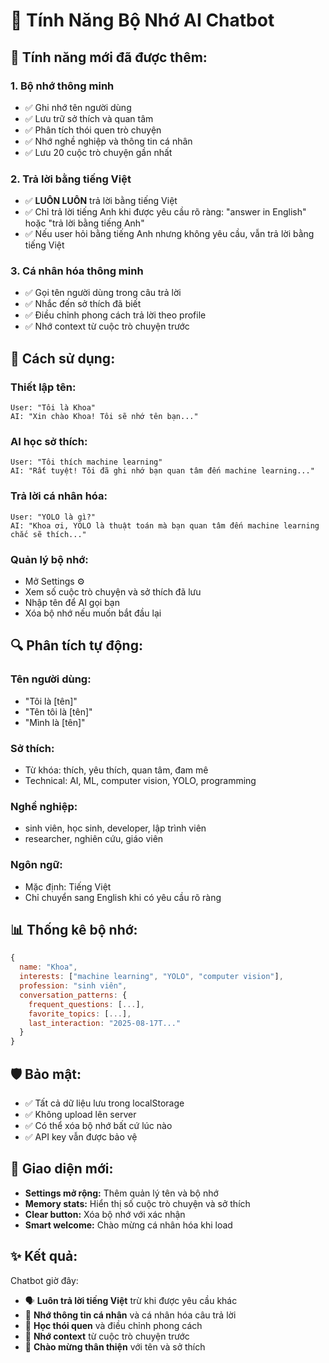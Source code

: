 # 🧠 Tính Năng Bộ Nhớ AI Chatbot

## 🚀 Tính năng mới đã được thêm:

### 1. **Bộ nhớ thông minh**
- ✅ Ghi nhớ tên người dùng 
- ✅ Lưu trữ sở thích và quan tâm
- ✅ Phân tích thói quen trò chuyện
- ✅ Nhớ nghề nghiệp và thông tin cá nhân
- ✅ Lưu 20 cuộc trò chuyện gần nhất

### 2. **Trả lời bằng tiếng Việt**
- ✅ **LUÔN LUÔN** trả lời bằng tiếng Việt 
- ✅ Chỉ trả lời tiếng Anh khi được yêu cầu rõ ràng: "answer in English" hoặc "trả lời bằng tiếng Anh"
- ✅ Nếu user hỏi bằng tiếng Anh nhưng không yêu cầu, vẫn trả lời bằng tiếng Việt

### 3. **Cá nhân hóa thông minh**
- ✅ Gọi tên người dùng trong câu trả lời
- ✅ Nhắc đến sở thích đã biết
- ✅ Điều chỉnh phong cách trả lời theo profile
- ✅ Nhớ context từ cuộc trò chuyện trước

## 🎯 Cách sử dụng:

### **Thiết lập tên:**
```
User: "Tôi là Khoa"
AI: "Xin chào Khoa! Tôi sẽ nhớ tên bạn..."
```

### **AI học sở thích:**
```
User: "Tôi thích machine learning"
AI: "Rất tuyệt! Tôi đã ghi nhớ bạn quan tâm đến machine learning..."
```

### **Trả lời cá nhân hóa:**
```
User: "YOLO là gì?"
AI: "Khoa ơi, YOLO là thuật toán mà bạn quan tâm đến machine learning chắc sẽ thích..."
```

### **Quản lý bộ nhớ:**
- Mở Settings ⚙️ 
- Xem số cuộc trò chuyện và sở thích đã lưu
- Nhập tên để AI gọi bạn
- Xóa bộ nhớ nếu muốn bắt đầu lại

## 🔍 Phân tích tự động:

### **Tên người dùng:**
- "Tôi là [tên]"
- "Tên tôi là [tên]" 
- "Mình là [tên]"

### **Sở thích:**
- Từ khóa: thích, yêu thích, quan tâm, đam mê
- Technical: AI, ML, computer vision, YOLO, programming

### **Nghề nghiệp:**
- sinh viên, học sinh, developer, lập trình viên
- researcher, nghiên cứu, giáo viên

### **Ngôn ngữ:**
- Mặc định: Tiếng Việt
- Chỉ chuyển sang English khi có yêu cầu rõ ràng

## 📊 Thống kê bộ nhớ:

```javascript
{
  name: "Khoa",
  interests: ["machine learning", "YOLO", "computer vision"],
  profession: "sinh viên", 
  conversation_patterns: {
    frequent_questions: [...],
    favorite_topics: [...],
    last_interaction: "2025-08-17T..."
  }
}
```

## 🛡️ Bảo mật:

- ✅ Tất cả dữ liệu lưu trong localStorage
- ✅ Không upload lên server
- ✅ Có thể xóa bộ nhớ bất cứ lúc nào
- ✅ API key vẫn được bảo vệ

## 🎨 Giao diện mới:

- **Settings mở rộng:** Thêm quản lý tên và bộ nhớ
- **Memory stats:** Hiển thị số cuộc trò chuyện và sở thích
- **Clear button:** Xóa bộ nhớ với xác nhận
- **Smart welcome:** Chào mừng cá nhân hóa khi load

## ✨ Kết quả:

Chatbot giờ đây:
- 🗣️ **Luôn trả lời tiếng Việt** trừ khi được yêu cầu khác
- 🧠 **Nhớ thông tin cá nhân** và cá nhân hóa câu trả lời  
- 💭 **Học thói quen** và điều chỉnh phong cách
- 🔄 **Nhớ context** từ cuộc trò chuyện trước
- 👋 **Chào mừng thân thiện** với tên và sở thích

